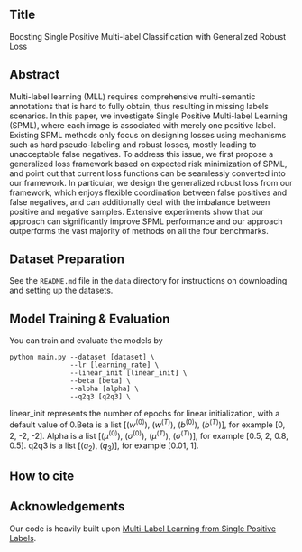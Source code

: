 ## Title
Boosting Single Positive Multi-label Classification with Generalized Robust Loss

## Abstract
Multi-label learning (MLL) requires comprehensive multi-semantic annotations that is hard to fully obtain, thus resulting in missing labels scenarios. In this paper, we investigate Single Positive Multi-label Learning (SPML), where each image is associated with merely one positive label. Existing SPML methods only focus on designing losses using mechanisms such as hard pseudo-labeling and robust losses, mostly leading to unacceptable false negatives. To address this issue, we first propose a generalized loss framework based on expected risk minimization of SPML, and point out that current loss functions can be seamlessly converted into our framework. In particular, we design the generalized robust loss from our framework, which enjoys flexible coordination between false positives and false negatives, and can additionally deal with the imbalance between positive and negative samples. Extensive experiments show that our approach can significantly improve SPML performance and our approach outperforms the vast majority of methods on all the four benchmarks.


## Dataset Preparation
See the `README.md` file in the `data` directory for instructions on downloading and setting up the datasets.

## Model Training & Evaluation
You can train and evaluate the models by
```
python main.py --dataset [dataset] \
               --lr [learning_rate] \
               --linear_init [linear_init] \
               --beta [beta] \
               --alpha [alpha] \
               --q2q3 [q2q3] \
```
linear_init represents the number of epochs for linear initialization, with a default value of 0.Beta is a list [($w^{(0)}$), ($w^{(T)}$), ($b^{(0)}$), ($b^{(T)}$)], for example [0, 2, -2, -2]. Alpha is a list [($\mu^{(0)}$), ($\sigma^{(0)}$), ($\mu^{(T)}$), ($\sigma^{(T)}$)], for example [0.5, 2, 0.8, 0.5]. q2q3 is a list [($q_2$), ($q_3$)], for example [0.01, 1].

## How to cite

## Acknowledgements
Our code is heavily built upon [Multi-Label Learning from Single Positive Labels](https://github.com/elijahcole/single-positive-multi-label).
